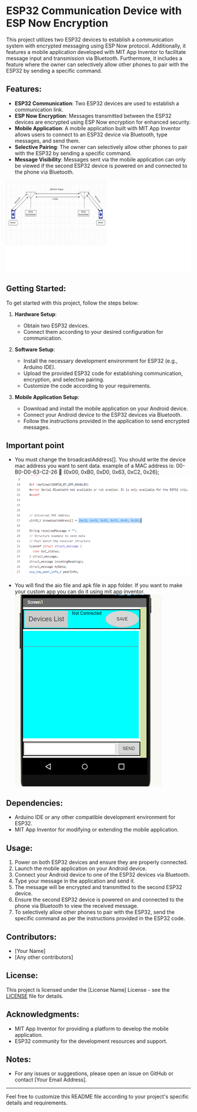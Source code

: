 # ESP32 Communication Device with ESP Now Encryption

This project utilizes two ESP32 devices to establish a communication system with encrypted messaging using ESP Now protocol. Additionally, it features a mobile application developed with MIT App Inventor to facilitate message input and transmission via Bluetooth. Furthermore, it includes a feature where the owner can selectively allow other phones to pair with the ESP32 by sending a specific command.

## Features:

- **ESP32 Communication**: Two ESP32 devices are used to establish a communication link.
- **ESP Now Encryption**: Messages transmitted between the ESP32 devices are encrypted using ESP Now encryption for enhanced security.
- **Mobile Application**: A mobile application built with MIT App Inventor allows users to connect to an ESP32 device via Bluetooth, type messages, and send them.
- **Selective Pairing**: The owner can selectively allow other phones to pair with the ESP32 by sending a specific command.
- **Message Visibility**: Messages sent via the mobile application can only be viewed if the second ESP32 device is powered on and connected to the phone via Bluetooth.

![Screenshot](/Reference/Untitled.png)

## Getting Started:

To get started with this project, follow the steps below:

1. **Hardware Setup**:
   - Obtain two ESP32 devices.
   - Connect them according to your desired configuration for communication.
   
2. **Software Setup**:
   - Install the necessary development environment for ESP32 (e.g., Arduino IDE).
   - Upload the provided ESP32 code for establishing communication, encryption, and selective pairing.
   - Customize the code according to your requirements.

3. **Mobile Application Setup**:
   - Download and install the mobile application on your Android device.
   - Connect your Android device to the ESP32 devices via Bluetooth.
   - Follow the instructions provided in the application to send encrypted messages.
## Important point
-	You must change the broadcastAddress[]. You should write the device mac address you want to sent data. example of a MAC address is: 00-B0-D0-63-C2-26  {0x00, 0xB0, 0xD0, 0x63, 0xC2, 0x26};
![Screenshot](/Reference/1.png)
  
-	You will find the aio file and apk file in app folder. If you want to make your custom app you can do it using mit app inventor. 
![Screenshot](Reference/app.png)
## Dependencies:

- Arduino IDE or any other compatible development environment for ESP32.
- MIT App Inventor for modifying or extending the mobile application.

## Usage:

1. Power on both ESP32 devices and ensure they are properly connected.
2. Launch the mobile application on your Android device.
3. Connect your Android device to one of the ESP32 devices via Bluetooth.
4. Type your message in the application and send it.
5. The message will be encrypted and transmitted to the second ESP32 device.
6. Ensure the second ESP32 device is powered on and connected to the phone via Bluetooth to view the received message.
7. To selectively allow other phones to pair with the ESP32, send the specific command as per the instructions provided in the ESP32 code.

## Contributors:

- [Your Name]
- [Any other contributors]

## License:

This project is licensed under the [License Name] License - see the [LICENSE](LICENSE) file for details.

## Acknowledgments:

- MIT App Inventor for providing a platform to develop the mobile application.
- ESP32 community for the development resources and support.

## Notes:

- For any issues or suggestions, please open an issue on GitHub or contact [Your Email Address].

---

Feel free to customize this README file according to your project's specific details and requirements.
